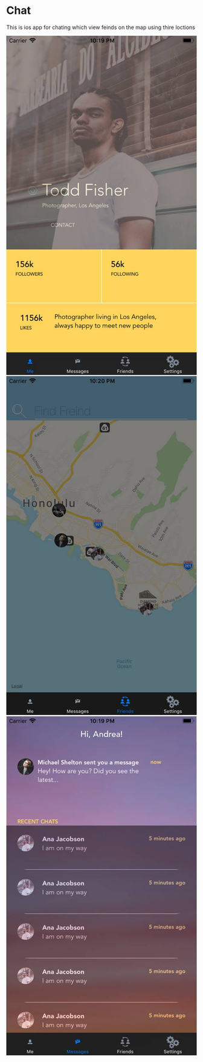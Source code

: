 # Chat
This is ios app for chating which view feinds on the map using thire loctions


 
 <img src="https://raw.githubusercontent.com/aserdah/Chat/master/26055916_1735176176534723_1351625586510325611_n.jpg">
 <img src="https://raw.githubusercontent.com/aserdah/Chat/master/26056029_1735176103201397_1306759469170625916_n.jpg">
 <img src="https://raw.githubusercontent.com/aserdah/Chat/master/26112397_1735176066534734_8020709899784723902_n.jpg">
